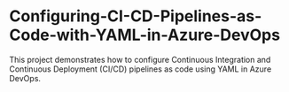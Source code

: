 # Configuring-CI-CD-Pipelines-as-Code-with-YAML-in-Azure-DevOps
This project demonstrates how to configure Continuous Integration and Continuous Deployment (CI/CD) pipelines as code using YAML in Azure DevOps.
